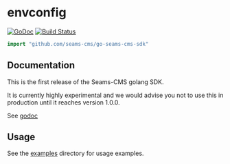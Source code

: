 # envconfig

[![GoDoc](https://godoc.org/github.com/seams-cms/go-seams-cms-sdk?status.svg)](https://godoc.org/github.com/seams-cms/go-seams-cms-sdk)
[![Build Status](https://travis-ci.org/seams-cms/go-seams-cms-sdk.svg)](https://travis-ci.org/seams-cms/go-seams-cms-sdk)

```Go
import "github.com/seams-cms/go-seams-cms-sdk"
```

## Documentation

This is the first release of the Seams-CMS golang SDK.

It is currently highly experimental and we would advise you not to use this in production until it reaches version 1.0.0.

See [godoc](http://godoc.org/github.com/seams-cms/go-seams-cms-sdk)

## Usage

See the [examples](https://github.com/seams-cms/go-seams-cms-sdk/tree/master/examples) directory for usage examples.
